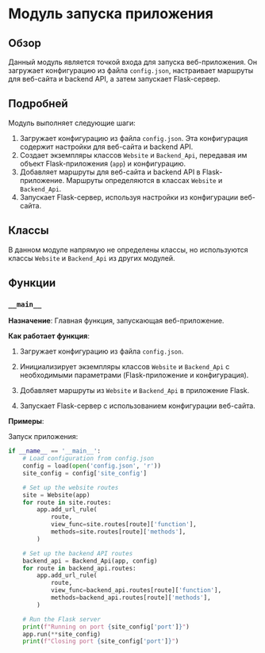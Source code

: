 # Модуль запуска приложения

## Обзор

Данный модуль является точкой входа для запуска веб-приложения. Он загружает конфигурацию из файла `config.json`, настраивает маршруты для веб-сайта и backend API, а затем запускает Flask-сервер.

## Подробней

Модуль выполняет следующие шаги:

1.  Загружает конфигурацию из файла `config.json`. Эта конфигурация содержит настройки для веб-сайта и backend API.
2.  Создает экземпляры классов `Website` и `Backend_Api`, передавая им объект Flask-приложения (`app`) и конфигурацию.
3.  Добавляет маршруты для веб-сайта и backend API в Flask-приложение. Маршруты определяются в классах `Website` и `Backend_Api`.
4.  Запускает Flask-сервер, используя настройки из конфигурации веб-сайта.

## Классы

В данном модуле напрямую не определены классы, но используются классы `Website` и `Backend_Api` из других модулей.

## Функции

### `__main__`

**Назначение**: Главная функция, запускающая веб-приложение.

**Как работает функция**:

1.  Загружает конфигурацию из файла `config.json`.

2.  Инициализирует экземпляры классов `Website` и `Backend_Api` с необходимыми параметрами (Flask-приложение и конфигурация).

3.  Добавляет маршруты из `Website` и `Backend_Api` в приложение Flask.

4.  Запускает Flask-сервер с использованием конфигурации веб-сайта.

**Примеры**:

Запуск приложения:

```python
if __name__ == '__main__':
    # Load configuration from config.json
    config = load(open('config.json', 'r'))
    site_config = config['site_config']

    # Set up the website routes
    site = Website(app)
    for route in site.routes:
        app.add_url_rule(
            route,
            view_func=site.routes[route]['function'],
            methods=site.routes[route]['methods'],
        )

    # Set up the backend API routes
    backend_api = Backend_Api(app, config)
    for route in backend_api.routes:
        app.add_url_rule(
            route,
            view_func=backend_api.routes[route]['function'],
            methods=backend_api.routes[route]['methods'],
        )

    # Run the Flask server
    print(f"Running on port {site_config['port']}")
    app.run(**site_config)
    print(f"Closing port {site_config['port']}")